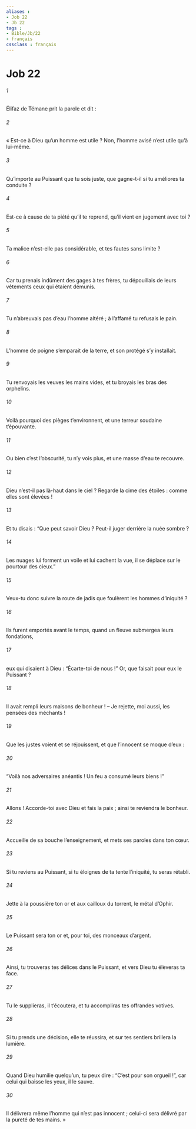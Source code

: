 ```yaml
---
aliases : 
- Job 22
- Jb 22
tags : 
- Bible/Jb/22
- français
cssclass : français
---
```


# Job 22

###### 1
Élifaz de Témane prit la parole et dit :
###### 2
« Est-ce à Dieu qu’un homme est utile ?
Non, l’homme avisé n’est utile qu’à lui-même.
###### 3
Qu’importe au Puissant que tu sois juste,
que gagne-t-il si tu améliores ta conduite ?
###### 4
Est-ce à cause de ta piété qu’il te reprend,
qu’il vient en jugement avec toi ?
###### 5
Ta malice n’est-elle pas considérable,
et tes fautes sans limite ?
###### 6
Car tu prenais indûment des gages à tes frères,
tu dépouillais de leurs vêtements ceux qui étaient démunis.
###### 7
Tu n’abreuvais pas d’eau l’homme altéré ;
à l’affamé tu refusais le pain.
###### 8
L’homme de poigne s’emparait de la terre,
et son protégé s’y installait.
###### 9
Tu renvoyais les veuves les mains vides,
et tu broyais les bras des orphelins.
###### 10
Voilà pourquoi des pièges t’environnent,
et une terreur soudaine t’épouvante.
###### 11
Ou bien c’est l’obscurité, tu n’y vois plus,
et une masse d’eau te recouvre.
###### 12
Dieu n’est-il pas là-haut dans le ciel ?
Regarde la cime des étoiles : comme elles sont élevées !
###### 13
Et tu disais : “Que peut savoir Dieu ?
Peut-il juger derrière la nuée sombre ?
###### 14
Les nuages lui forment un voile et lui cachent la vue,
il se déplace sur le pourtour des cieux.”
###### 15
Veux-tu donc suivre la route de jadis
que foulèrent les hommes d’iniquité ?
###### 16
Ils furent emportés avant le temps,
quand un fleuve submergea leurs fondations,
###### 17
eux qui disaient à Dieu : “Écarte-toi de nous !”
Or, que faisait pour eux le Puissant ?
###### 18
Il avait rempli leurs maisons de bonheur !
– Je rejette, moi aussi, les pensées des méchants !
###### 19
Que les justes voient et se réjouissent,
et que l’innocent se moque d’eux :
###### 20
“Voilà nos adversaires anéantis !
Un feu a consumé leurs biens !”
###### 21
Allons ! Accorde-toi avec Dieu et fais la paix ;
ainsi te reviendra le bonheur.
###### 22
Accueille de sa bouche l’enseignement,
et mets ses paroles dans ton cœur.
###### 23
Si tu reviens au Puissant,
si tu éloignes de ta tente l’iniquité, tu seras rétabli.
###### 24
Jette à la poussière ton or
et aux cailloux du torrent, le métal d’Ophir.
###### 25
Le Puissant sera ton or
et, pour toi, des monceaux d’argent.
###### 26
Ainsi, tu trouveras tes délices dans le Puissant,
et vers Dieu tu élèveras ta face.
###### 27
Tu le supplieras, il t’écoutera,
et tu accompliras tes offrandes votives.
###### 28
Si tu prends une décision, elle te réussira,
et sur tes sentiers brillera la lumière.
###### 29
Quand Dieu humilie quelqu’un,
tu peux dire : “C’est pour son orgueil !”,
car celui qui baisse les yeux, il le sauve.
###### 30
Il délivrera même l’homme qui n’est pas innocent ;
celui-ci sera délivré par la pureté de tes mains. »
